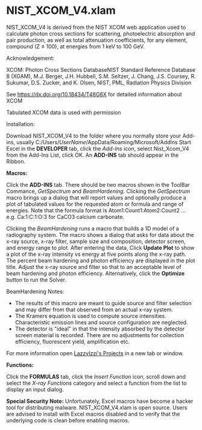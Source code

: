 # NIST_XCOM_V4.xlam

NIST_XCOM_V4 is derived from the NIST XCOM web application used to calculate photon cross sections for scattering, photoelectric absorption and pair production, as well as total attenuation coefficients, for any element, compound (Z ≤ 100), at energies from 1 keV to 100 GeV.

Acknowledgement:

XCOM: Photon Cross Sections DatabaseNIST Standard Reference Database 8 (XGAM), M.J. Berger, J.H. Hubbell, S.M. Seltzer, J. Chang, J.S. Coursey, R. Sukumar, D.S. Zucker, and K. Olsen, NIST, PML, Radiation Physics Division

See https://dx.doi.org/10.18434/T48G6X for detailed information about XCOM

Tabulated XCOM data is used with permission

Installation:

Download NIST_XCOM_V4 to the folder where you normally store your Add-ins, usually C:/Users/*UserName*/AppData/Roaming/Microsoft/AddIns
Start Excel
in the **DEVELOPER** tab, click the *Add-Ins* icon, select Nist_Xcom_V4 from the Add-Ins List, click OK. An **ADD-INS** tab should appear in the Ribbon.

**Macros:**

Click the **ADD-INS** tab. There should be two macros shown in the ToolBar Commance, *GetSpectrum* and *BeamHardening*.
Clicking the *GetSpectrum* macro brings up a dialog that will report values and optionally produce a plot of tabulated values for the requested atom or formula and range of energies. Note that the formula format is Atom1:Count1:Atom2:Count2 ...  e.g. Ca:1:C:1:O:3 for CaCO3 calcium carbonate.

Clicking the *BeamHardening* runs a macro that builds a 1D model of a radiography system. The macro shows a dialog that asks for data about the x-ray source, x-ray filter, sample size and composition, detector screen, and energy range to plot. After entering the data, Click **Update Plot** to show a plot of the x-ray intensity vs energy at five points along the x-ray path. The percent beam hardening and photon efficiency are displayed in the plot title. Adjust the x-ray source and filter so that to an acceptable level of beam hardening and photon efficiency. Alternatively, click the **Optimize** button to run the Solver.

BeamHardening Notes:
<ul>
<li>The results of this macro are meant to guide source and filter selection and may differ from that observed from an actual x-ray system.</li>
<li>The Kramers equation is used to compute source intensities.  Characteristic emission lines and source configuration are neglected.</li>
<li>The detector is "ideal" in that the intensity absorbed by the detector screen material is recorded. There are no adjustments for collection efficiency, fluorescent yield, amplification etc.</li>
</ul>

For more information open [LazzyIzzi's Projects](https://lazzyizzi.github.io/XrayCalculatorExcel.html) in a new tab or window.

**Functions:**

Click the **FORMULAS** tab, click the *Insert Function* icon, scroll down and select the *X-ray Functions* category and select a function from the list to display an input dialog.

**Special Security Note:**
Unfortunately, Excel macros have become a hacker tool for distributing malware. NIST_XCOM_V4.xlam is open source. Users are advised to install with Excel macros disabled and to verify that the underlying code is clean before enabling macros.


